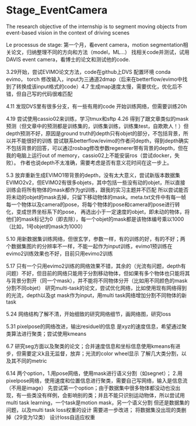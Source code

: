 # Stage_EventCamera
The research objective of the internship is to segment moving objects from event-based vision in the context of driving scenes

Le processus de stage:
第一个月，看event camera，motion segmentation相关论文，归纳整理不同的方向和方法（model，ML...）
找相关code并测试，试用DAVIS event camera，看博士的论文和测试他的code.

3.29开始，尝试EVIMO论文方法，code在github上DVS
配置环境 conda evimo， torch
修改输入，input为三通道2dmap（后来在betterflow/evimo中找到了转换成该input格式的code）4.7 生成map速度太慢，需要优化，优化后不错，但自己写的代码很难匹配

4.11 发现DVS里有很多分支，有一些有用的code
开始训练网络，但需要训练20h

4.19 尝试使用cassio02来训练，学习tmux和sftp
4.26 得到了跟文章类似的mask预测（但文章中的预测都是训练集的，训练集训练，训练集test，自欺欺人！）但depth预测不好，原因是ground truth的depth只有objet的部分，不包括背景，所以并不能很好的训练
尝试联系betterflow/evimo的作者问depth，得到depth确实不包括背景的回答，可以通过rosbag修改参数regenerer带有背景的depth，但在我的电脑上运行out of memory，cassio02上不能安装ros（尝试docker，失败）。
作者也说depth不太准确，需要考虑是否有意义花时间在这一步上。

5.3 放弃重新生成EVIMO1带背景的depth，没有太大意义，尝试新版本数据集EVIMO2v2，但EVIMO2有很多objets，其中包括一些没有动的objet，所以直接训练会将所有物体的mask都作为gt训练，跟我的实习主题并不匹配
所以尝试能否将未动的objet的mask去掉，只留下移动物体的mask。meta.txt文件中有每一帧每一个物体以及camera的pose，将每个物体的pose和camera的pose进行转化，变成世界坐标系下的pose，
再选出小于一定速度的objet，即未动的物体，将他们的mask标记为0（即去除），每一个objet的mask都是该物体编号乘以1000（比如，1号objet的mask为1000）

5.10 用新数据集训练网络，但很玄学，参数一样，有的训练的好，有的不好；两个数据集图片的分辨率不一样，不能一起作为input训练，evimo1预训练在evimo2训练效果也不好，目前只用evimo2训练

5.17 只有一个只用evimo2训练的网络效果不错，其余的（光流有问题，depth有问题）不好，但目前的网络只能用于分割移动物体，但如果有多个物体也只能将其与背景分割开（同一个mask），并不能将不同物体分开（比如用不同颜色的mask分割不同objet）
研究multi-task的论文，尝试优化网络，比如使用现有网络得到的光流，depth以及gt mask作为input，用multi task网络增加分割不同物体的新task

5.24 网络结构了解不清，开始细致的研究网络细节，画网络图，研究loss

5.31 pixelpose的网络改进，输出residuel的信息 是xyz的速度信息，希望通过聚类算法进行聚类；尝试使用kmeans

6.7 研究seg方面以及聚类的论文；合并速度信息和坐标信息使用kmeans有进步，但需要定义k且无监督，放弃；光流的color wheel显示
了解几大类分割，以及其不同的metric

6.14 两个option，1.用pose网络，使用mask进行语义分割（如segnet）； 2.用pixelpose网络，使用速度和位置信息进行聚类，需要自己写网络，输入是信息流（不用是image）
先尝试第一个option；由于数据集中很多物体都没动也没出现，有一些类没有样例，会影响别的类；并且不能只识别运动物体，所以尝试用multi task learning，一个task是motion mask，另一个语义分割
但还是数据集的问题，以及multi task loss权重的设计 需要进一步改进；
将数据集没出现的类删掉（29变为12类）
设计loss自适应权重
